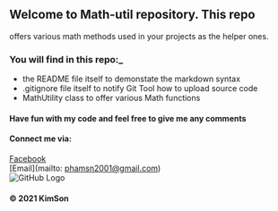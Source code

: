 ## Welcome to Math-util repository. This repo 
offers various math methods used in your projects as the helper ones.

### You will  find in this repo:_
* the README file itself to demonstate the markdown syntax
* .gitignore file itself to notify Git Tool how to upload source code
* MathUtility class to offer various Math functions


#### Have fun with my code and feel free to give me any comments

#### Connect me via:
[Facebook](https://www.facebook.com/profile.php?id=100006347771301)  
[Email](mailto: phamsn2001@gmail.com)  
![GitHub Logo](\math-util\unnamed.jpg)


#### © 2021 KimSon